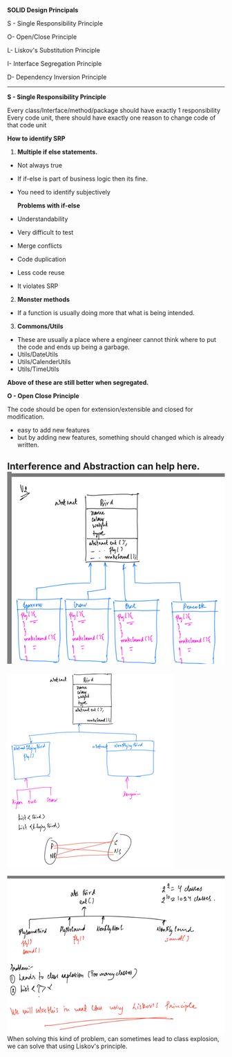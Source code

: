 **SOLID Design Principals**

S - Single Responsibility Principle

O- Open/Close Principle

L- Liskov's Substitution Principle

I- Interface Segregation Principle

D- Dependency Inversion Principle 

---

**S - Single Responsibility Principle**

Every class/Interface/method/package should have exactly 1 responsibility
Every code unit, there should have exactly one reason to change code of that code unit


**How to identify SRP** 
1. **Multiple if else statements.**
- Not always true
- If if-else is part of business logic then its fine. 
- You need to identify subjectively


  **Problems with if-else**
- Understandability
- Very difficult to test
- Merge conflicts
- Code duplication
- Less code reuse
- It violates SRP
2. **Monster methods** 
- If a function is usually doing more that what is being intended.
3. **Commons/Utils**
- These are usually a place where a engineer cannot think where to put the code and ends up being a garbage.
- Utils/DateUtils
- Utils/CalenderUtils
- Utils/TimeUtils

**Above of these are still better when segregated.**

**O - Open Close Principle**

The code should be open for extension/extensible and closed for modification.
- easy to add new features
- but by adding new features, something should changed which is already written.

Interference and Abstraction can help here.
![img.png](img.png)
---
![img_2.png](img_2.png)

![img_1.png](img_1.png)
When solving this kind of problem, can sometimes lead to class explosion, we can solve that using Liskov's principle.
